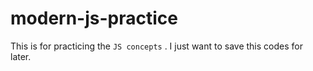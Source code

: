 # modern-js-practice

This is for practicing the ` JS concepts ` . I just want to save this codes for later.
